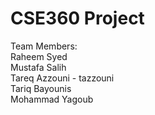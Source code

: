 # CSE360 Project

Team Members:  
Raheem Syed  
Mustafa Salih  
Tareq Azzouni  - tazzouni  
Tariq Bayounis  
Mohammad Yagoub  

